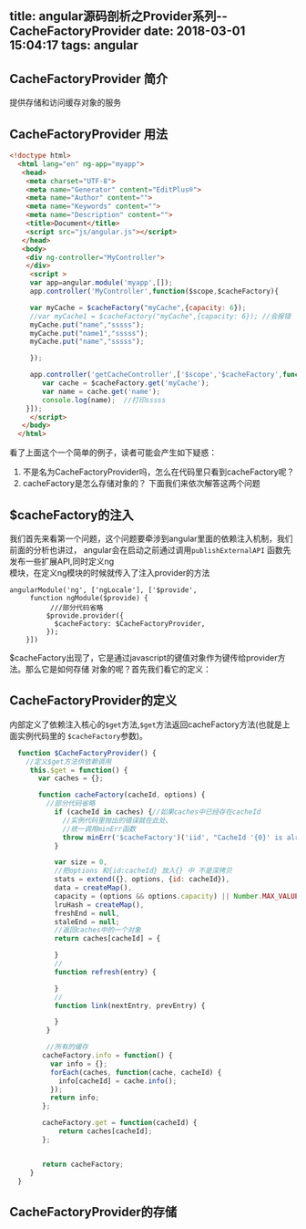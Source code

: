 title: angular源码剖析之Provider系列--CacheFactoryProvider
date: 2018-03-01 15:04:17
tags: angular
---

## CacheFactoryProvider 简介

  提供存储和访问缓存对象的服务

## CacheFactoryProvider 用法
```html
<!doctype html>
  <html lang="en" ng-app="myapp">
   <head>
    <meta charset="UTF-8">
    <meta name="Generator" content="EditPlus®">
    <meta name="Author" content="">
    <meta name="Keywords" content="">
    <meta name="Description" content="">
    <title>Document</title>
    <script src="js/angular.js"></script>
   </head>
   <body>
    <div ng-controller="MyController">
    </div>
     <script >
     var app=angular.module('myapp',[]);
     app.controller('MyController',function($scope,$cacheFactory){

     var myCache = $cacheFactory("myCache",{capacity: 6});
     //var myCache1 = $cacheFactory("myCache",{capacity: 6}); //会报错
     myCache.put("name","sssss");
     myCache.put("name1","sssss");
     myCache.put("name","sssss");

     });

     app.controller('getCacheController',['$scope','$cacheFactory',function($scope,$cacheFactory){  
        var cache = $cacheFactory.get('myCache');  
        var name = cache.get('name');  
        console.log(name);  //打印sssss
    }]);  
     </script>
   </body>
  </html>
```


看了上面这个一个简单的例子，读者可能会产生如下疑惑：  
1. 不是名为CacheFactoryProvider吗，怎么在代码里只看到cacheFactory呢？
2. cacheFactory是怎么存储对象的？
下面我们来依次解答这两个问题

## $cacheFactory的注入
我们首先来看第一个问题，这个问题要牵涉到angular里面的依赖注入机制，我们前面的分析也讲过，
angular会在启动之前通过调用`publishExternalAPI` 函数先发布一些扩展API,同时定义ng  
模块，在定义ng模块的时候就传入了注入provider的方法  

```
angularModule('ng', ['ngLocale'], ['$provide',
     function ngModule($provide) {
          ///部分代码省略
         $provide.provider({
           $cacheFactory: $CacheFactoryProvider,
         });
    }])
```
$cacheFactory出现了，它是通过javascript的键值对象作为键传给provider方法。那么它是如何存储
对象的呢？首先我们看它的定义：

## CacheFactoryProvider的定义

内部定义了依赖注入核心的`$get`方法,`$get`方法返回cacheFactory方法(也就是上面实例代码里的
  `$cacheFactory`参数)。

```js
  function $CacheFactoryProvider() {
    //定义$get方法供依赖调用
     this.$get = function() {
       var caches = {};

       function cacheFactory(cacheId, options) {
         //部分代码省略
           if (cacheId in caches) {//如果caches中已经存在cacheId
             //实例代码里抛出的错误就在此处、
             //统一调用minErr函数
             throw minErr('$cacheFactory')('iid', "CacheId '{0}' is already taken!", cacheId);
           }

           var size = 0,
           //把options 和{id:cacheId} 放入{} 中 不是深拷贝
           stats = extend({}, options, {id: cacheId}),
           data = createMap(),
           capacity = (options && options.capacity) || Number.MAX_VALUE,
           lruHash = createMap(),
           freshEnd = null,
           staleEnd = null;
           //返回caches中的一个对象
           return caches[cacheId] = {

           }
           //
           function refresh(entry) {

           }
           //
           function link(nextEntry, prevEntry) {

           }
         }

         //所有的缓存
        cacheFactory.info = function() {
          var info = {};
          forEach(caches, function(cache, cacheId) {
            info[cacheId] = cache.info();
          });
          return info;
        };

        cacheFactory.get = function(cacheId) {
            return caches[cacheId];
        };


        return cacheFactory;
     }
  }
```
## CacheFactoryProvider的存储
